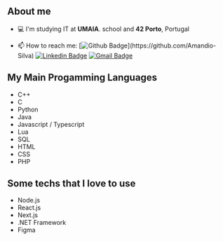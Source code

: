 ## About me

- 💻 I'm studying IT at  **UMAIA**. school and **42 Porto**, Portugal

- 📫 How to reach me: [![Github Badge](https://img.shields.io/badge/-Github-000?style=flat-square&logo=Github&logoColor=white&link=[https://github.com/giraudgabriel](https://github.com/Amandio-Silva))](https://github.com/Amandio-Silva)
[![Linkedin Badge](https://img.shields.io/badge/-LinkedIn-blue?style=flat-square&logo=Linkedin&logoColor=white&link=https://linkedin.com/in/amandio-fontes/)](https://linkedin.com/in/amandio-fontes/)
[![Gmail Badge](https://img.shields.io/badge/-Gmail-c14438?style=flat-square&logo=Gmail&logoColor=white&link=mailto:amandiofonres@icloud.com)](mailto:amandiofonres@icloud.com)

## My Main Progamming Languages
- C++
- C
- Python
- Java
- Javascript / Typescript
- Lua
- SQL
- HTML
- CSS
- PHP

## Some techs that I love to use
- Node.js
- React.js
- Next.js
- .NET Framework
- Figma
